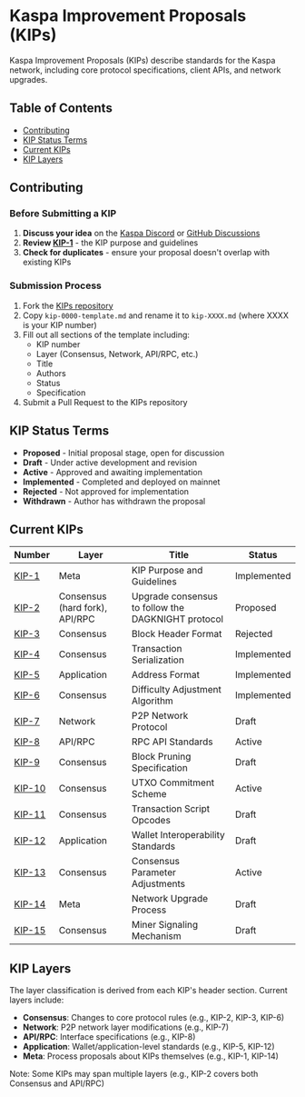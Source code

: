 # Kaspa Improvement Proposals (KIPs)

Kaspa Improvement Proposals (KIPs) describe standards for the Kaspa network, including core protocol specifications, client APIs, and network upgrades.

## Table of Contents
- [Contributing](#contributing)
- [KIP Status Terms](#kip-status-terms)
- [Current KIPs](#current-kips)
- [KIP Layers](#kip-layers)

## Contributing

### Before Submitting a KIP
1. **Discuss your idea** on the [Kaspa Discord](https://discord.gg/kaspa) or [GitHub Discussions](https://github.com/kaspanet/kips/discussions)
2. **Review [KIP-1](https://github.com/kaspanet/kips/blob/master/kip-0001.md)** - the KIP purpose and guidelines
3. **Check for duplicates** - ensure your proposal doesn't overlap with existing KIPs

### Submission Process
1. Fork the [KIPs repository](https://github.com/kaspanet/kips)
2. Copy `kip-0000-template.md` and rename it to `kip-XXXX.md` (where XXXX is your KIP number)
3. Fill out all sections of the template including:
   - KIP number
   - Layer (Consensus, Network, API/RPC, etc.)
   - Title
   - Authors
   - Status
   - Specification
4. Submit a Pull Request to the KIPs repository

## KIP Status Terms
- **Proposed** - Initial proposal stage, open for discussion
- **Draft** - Under active development and revision
- **Active** - Approved and awaiting implementation
- **Implemented** - Completed and deployed on mainnet
- **Rejected** - Not approved for implementation
- **Withdrawn** - Author has withdrawn the proposal

## Current KIPs

| Number | Layer | Title | Status |
|--------|-------|-------|--------|
| [KIP-1](https://github.com/kaspanet/kips/blob/master/kip-0001.md) | Meta | KIP Purpose and Guidelines | Implemented |
| [KIP-2](https://github.com/kaspanet/kips/blob/master/kip-0002.md) | Consensus (hard fork), API/RPC | Upgrade consensus to follow the DAGKNIGHT protocol | Proposed |
| [KIP-3](https://github.com/kaspanet/kips/blob/master/kip-0003.md) | Consensus | Block Header Format | Rejected |
| [KIP-4](https://github.com/kaspanet/kips/blob/master/kip-0004.md) | Consensus | Transaction Serialization | Implemented |
| [KIP-5](https://github.com/kaspanet/kips/blob/master/kip-0005.md) | Application | Address Format | Implemented |
| [KIP-6](https://github.com/kaspanet/kips/blob/master/kip-0006.md) | Consensus | Difficulty Adjustment Algorithm | Implemented |
| [KIP-7](https://github.com/kaspanet/kips/blob/master/kip-0007.md) | Network | P2P Network Protocol | Draft |
| [KIP-8](https://github.com/kaspanet/kips/blob/master/kip-0008.md) | API/RPC | RPC API Standards | Active |
| [KIP-9](https://github.com/kaspanet/kips/blob/master/kip-0009.md) | Consensus | Block Pruning Specification | Draft |
| [KIP-10](https://github.com/kaspanet/kips/blob/master/kip-0010.md) | Consensus | UTXO Commitment Scheme | Active |
| [KIP-11](https://github.com/kaspanet/kips/blob/master/kip-0011.md) | Consensus | Transaction Script Opcodes | Draft |
| [KIP-12](https://github.com/kaspanet/kips/blob/master/kip-0012.md) | Application | Wallet Interoperability Standards | Draft |
| [KIP-13](https://github.com/kaspanet/kips/blob/master/kip-0013.md) | Consensus | Consensus Parameter Adjustments | Active |
| [KIP-14](https://github.com/kaspanet/kips/blob/master/kip-0014.md) | Meta | Network Upgrade Process | Draft |
| [KIP-15](https://github.com/kaspanet/kips/blob/master/kip-0015.md) | Consensus | Miner Signaling Mechanism | Draft |

## KIP Layers
The layer classification is derived from each KIP's header section. Current layers include:

- **Consensus**: Changes to core protocol rules (e.g., KIP-2, KIP-3, KIP-6)
- **Network**: P2P network layer modifications (e.g., KIP-7)
- **API/RPC**: Interface specifications (e.g., KIP-8)
- **Application**: Wallet/application-level standards (e.g., KIP-5, KIP-12)
- **Meta**: Process proposals about KIPs themselves (e.g., KIP-1, KIP-14)

Note: Some KIPs may span multiple layers (e.g., KIP-2 covers both Consensus and API/RPC)
